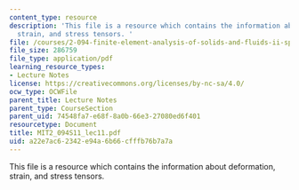 ```yaml
---
content_type: resource
description: 'This file is a resource which contains the information about deformation,
  strain, and stress tensors. '
file: /courses/2-094-finite-element-analysis-of-solids-and-fluids-ii-spring-2011/a22e7ac62342e94a6b66cfffb76b7a7a_MIT2_094S11_lec11.pdf
file_size: 286759
file_type: application/pdf
learning_resource_types:
- Lecture Notes
license: https://creativecommons.org/licenses/by-nc-sa/4.0/
ocw_type: OCWFile
parent_title: Lecture Notes
parent_type: CourseSection
parent_uid: 74548fa7-e68f-8a0b-66e3-27080ed6f401
resourcetype: Document
title: MIT2_094S11_lec11.pdf
uid: a22e7ac6-2342-e94a-6b66-cfffb76b7a7a
---
```

This file is a resource which contains the information about deformation, strain, and stress tensors. 